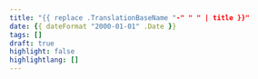 ```yaml
---
title: "{{ replace .TranslationBaseName "-" " " | title }}"
date: {{ dateFormat "2000-01-01" .Date }}
tags: []
draft: true
highlight: false
highlightlang: []
---
```

